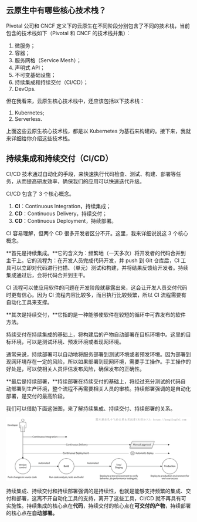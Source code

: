 ## 云原生中有哪些核心技术栈？

Pivotal 公司和 CNCF 定义下的云原生在不同阶段分别包含了不同的技术栈，当前包含的技术栈如下（Pivotal 和 CNCF 的技术栈并集）：

1. 微服务；
2. 容器；
3. 服务网格（Service Mesh）；
4. 声明式 API；
5. 不可变基础设施；
6. 持续集成和持续交付（CI/CD）；
7. DevOps.

但在我看来，云原生核心技术栈中，还应该包括以下技术栈：

1. Kubernetes;
2. Serverless.

上面这些云原生核心技术栈，都是以 Kubernetes 为基石来构建的。接下来，我就来详细给你介绍这些技术栈。



## 持续集成和持续交付（CI/CD）

CI/CD 技术通过自动化的手段，来快速执行代码检查、测试、构建、部署等任务，从而提高研发效率，确保我们的应用可以快速迭代升级。

CI/CD 包含了 3 个核心概念。

1. **CI**：Continuous Integration，持续集成；
2. **CD**：Continuous Delivery，持续交付；
3. **CD**：Continuous Deployment，持续部署。

CI 容易理解，但两个 CD 很多开发者区分不开。这里，我来详细说说这 3 个核心概念。

**首先是持续集成。**它的含义为：频繁地（一天多次）将开发者的代码合并到主干上。它的流程为：在开发人员完成代码开发，并 push 到 Git 仓库后，CI 工具可以立即对代码进行扫描、（单元）测试和构建，并将结果反馈给开发者。持续集成通过后，会将代码合并到主干。

CI 流程可以使应用软件的问题在开发阶段就暴露出来，这会让开发人员交付代码时更有信心。因为 CI 流程内容比较多，而且执行比较频繁，所以 CI 流程需要有自动化工具来支撑。

**其次是持续交付，**它指的是一种能够使软件在较短的循环中可靠发布的软件方法。

持续交付在持续集成的基础上，将构建后的产物自动部署在目标环境中。这里的目标环境，可以是测试环境、预发环境或者现网环境。

通常来说，持续部署可以自动地将服务部署到测试环境或者预发环境。因为部署到现网环境存在一定的风险，所以如果部署到现网环境，需要手工操作。手工操作的好处是，可以使相关人员评估发布风险，确保发布的正确性。

**最后是持续部署，**持续部署在持续交付的基础上，将经过充分测试的代码自动部署到生产环境，整个流程不再需要相关人员的审核。持续部署强调的是自动化部署，是交付的最高阶段。

我们可以借助下面这张图，来了解持续集成、持续交付、持续部署的关系。

![image-20250726160158672](image/image-20250726160158672.png)

持续集成、持续交付和持续部署强调的是持续性，也就是能够支持频繁的集成、交付和部署，这离不开自动化工具的支持，离开了这些工具，CI/CD 就不再具有可实施性。持续集成的核心点在**代码**，持续交付的核心点在**可交付的产物**，持续部署的核心点在**自动部署。**